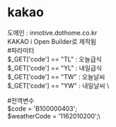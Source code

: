 # kakao
도메인 : innotive.dothome.co.kr \
KAKAO i Open Builder로 제작됨 \
#파라미터 \
$_GET['code'] == "TL" : 오늘급식 \
$_GET['code'] == "YL" : 내일급식 \
$_GET['code'] == "TW" : 오늘날씨 \
$_GET['code'] == "YW" : 내일날씨 \

#전역변수\
$code = 'B100000403';\
$weatherCode = '1162010200';\
